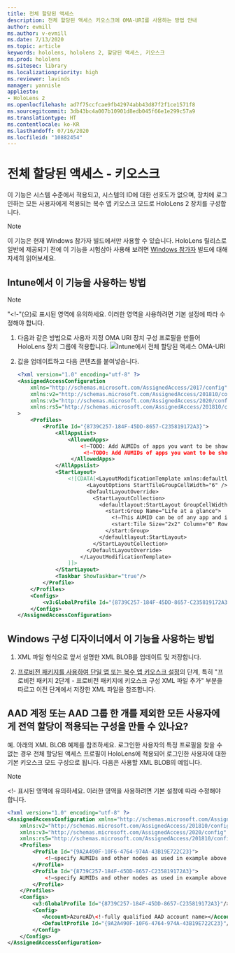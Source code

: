 ```yaml
---
title: 전체 할당된 액세스
description: 전체 할당된 액세스 키오스크에 OMA-URI를 사용하는 방법 안내
author: evmill
ms.author: v-evmill
ms.date: 7/13/2020
ms.topic: article
keywords: hololens, hololens 2, 할당된 액세스, 키오스크
ms.prod: hololens
ms.sitesec: library
ms.localizationpriority: high
ms.reviewer: lavinds
manager: yannisle
appliesto:
- HoloLens 2
ms.openlocfilehash: ad7f75ccfcae9fb42974abb43d87f2f1ce1571f8
ms.sourcegitcommit: 3db43bc4a007b10901d8edb045f66e1e299c57a9
ms.translationtype: HT
ms.contentlocale: ko-KR
ms.lasthandoff: 07/16/2020
ms.locfileid: "10882454"
---
```

# 전체 할당된 액세스 - 키오스크

이 기능은 시스템 수준에서 적용되고, 시스템의 ID에 대한 선호도가 없으며, 장치에 로그인하는 모든 사용자에게 적용되는 복수 앱 키오스크 모드로 HoloLens 2 장치를 구성합니다. 

> [!NOTE]
> 이 기능은 현재 Windows 참가자 빌드에서만 사용할 수 있습니다. HoloLens 릴리스로 일반에 제공되기 전에 이 기능을 시험삼아 사용해 보려면 [Windows 참가자](hololens-insider.md) 빌드에 대해 자세히 읽어보세요.
 
## Intune에서 이 기능을 사용하는 방법 

> [!NOTE]
> "<!-"(으)로 표시된 영역에 유의하세요. 이러한 영역을 사용하려면 기본 설정에 따라 수정해야 합니다. 

1.  다음과 같은 방법으로 사용자 지정 OMA URI 장치 구성 프로필을 만들어 HoloLens 장치 그룹에 적용합니다. ![Intune에서 전체 할당된 액세스 OMA-URI](images/global-assigned-access-omauri.png)

2.  값을 업데이트하고 다음 콘텐츠를 붙여넣습니다. 

    ```xml
    <?xml version="1.0" encoding="utf-8" ?> 
    <AssignedAccessConfiguration 
        xmlns="http://schemas.microsoft.com/AssignedAccess/2017/config" 
        xmlns:v2="http://schemas.microsoft.com/AssignedAccess/201810/config" 
        xmlns:v3="http://schemas.microsoft.com/AssignedAccess/2020/config" 
        xmlns:rs5="http://schemas.microsoft.com/AssignedAccess/201810/config" 
    > 
        <Profiles> 
            <Profile Id="{8739C257-184F-45DD-8657-C235819172A3}"> 
                <AllAppsList> 
                    <AllowedApps>                     
                        <!—TODO: Add AUMIDs of apps you want to be shown here, e.g. <App AppUserModelId="Microsoft.MicrosoftEdge_8wekyb3d8bbwe!MicrosoftEdge" rs5:AutoLaunch=”true” /> --> 
                         <!—TODO: Add AUMIDs of apps you want to be shown here, e.g. <App AppUserModelId="Microsoft.settingn_8wekyb3d8bbwe!MicrosoftEdge" /> --> 
                     </AllowedApps> 
                </AllAppsList> 
                <StartLayout> 
                    <![CDATA[<LayoutModificationTemplate xmlns:defaultlayout="http://schemas.microsoft.com/Start/2014/FullDefaultLayout" xmlns:start="http://schemas.microsoft.com/Start/2014/StartLayout" Version="1" xmlns="http://schemas.microsoft.com/Start/2014/LayoutModification"> 
                          <LayoutOptions StartTileGroupCellWidth="6" /> 
                          <DefaultLayoutOverride> 
                            <StartLayoutCollection> 
                              <defaultlayout:StartLayout GroupCellWidth="6"> 
                                <start:Group Name="Life at a glance"> 
                                  <!—This AUMID can be of any app and is not used on Hololens but is required for parity, so you can leave it as is. --> 
                                  <start:Tile Size="2x2" Column="0" Row="0" AppUserModelID="Microsoft.MicrosoftEdge_8wekyb3d8bbwe!MicrosoftEdge" />                               
                                </start:Group> 
                              </defaultlayout:StartLayout> 
                            </StartLayoutCollection> 
                          </DefaultLayoutOverride> 
                        </LayoutModificationTemplate> 
                    ]]> 
                </StartLayout> 
                <Taskbar ShowTaskbar="true"/> 
            </Profile> 
        </Profiles> 
        <Configs> 
            <v3:GlobalProfile Id="{8739C257-184F-45DD-8657-C235819172A3}"/> 
        </Configs> 
    </AssignedAccessConfiguration> 
    ```

## Windows 구성 디자이너에서 이 기능을 사용하는 방법 
 
1.  XML 파일 형식으로 앞서 설명한 XML BLOB를 업데이트 및 저장합니다. 

2.  [프로비전 패키지를 사용하여 단일 앱 또는 복수 앱 키오스크 설정](https://docs.microsoft.com/hololens/hololens-kiosk#use-a-provisioning-package-to-set-up-a-single-app-or-multi-app-kiosk)의 단계, 특히 "프로비전 패키지 2단계 - 프로비전 패키지에 키오스크 구성 XML 파일 추가" 부분을 따르고 이전 단계에서 저장한 XML 파일을 참조합니다. 

## AAD 계정 또는 AAD 그룹 한 개를 제외한 모든 사용자에게 전역 할당이 적용되는 구성을 만들 수 있나요? 

예. 아래의 XML BLOB 예제를 참조하세요. 로그인한 사용자의 특정 프로필을 찾을 수 없는 경우 전체 할당된 액세스 프로필이 HoloLens에 적용되어 로그인한 사용자에 대한 기본 키오스크 모드 구성으로 됩니다. 다음은 사용할 XML BLOB의 예입니다. 

> [!NOTE]
> <!- 표시된 영역에 유의하세요. 이러한 영역을 사용하려면 기본 설정에 따라 수정해야 합니다. 

```xml
<?xml version="1.0" encoding="utf-8" ?> 
<AssignedAccessConfiguration xmlns="http://schemas.microsoft.com/AssignedAccess/2017/config" 
    xmlns:v2="http://schemas.microsoft.com/AssignedAccess/201810/config" 
    xmlns:v3="http://schemas.microsoft.com/AssignedAccess/2020/config" 
    xmlns:rs5="http://schemas.microsoft.com/AssignedAccess/201810/config"> 
    <Profiles> 
        <Profile Id="{9A2A490F-10F6-4764-974A-43B19E722C23}"> 
            <!—specify AUMIDs and other nodes as used in example above --> 
        </Profile> 
        <Profile Id="{8739C257-184F-45DD-8657-C235819172A3}"> 
            <!—specify AUMIDs and other nodes as used in example above --> 
        </Profile> 
    </Profiles> 
    <Configs> 
        <v3:GlobalProfile Id="{8739C257-184F-45DD-8657-C235819172A3}"/> 
        <Config> 
           <Account>AzureAD\<!-fully qualified AAD account name></Account> 
           <DefaultProfile Id="{9A2A490F-10F6-4764-974A-43B19E722C23}"/> 
        </Config> 
    </Configs> 
</AssignedAccessConfiguration> 
```
